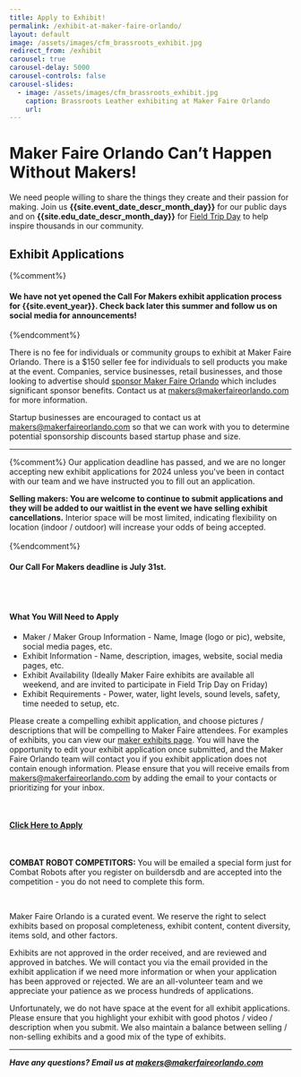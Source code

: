 ```yaml
---
title: Apply to Exhibit!
permalink: /exhibit-at-maker-faire-orlando/
layout: default
image: /assets/images/cfm_brassroots_exhibit.jpg
redirect_from: /exhibit
carousel: true
carousel-delay: 5000
carousel-controls: false
carousel-slides:
  - image: /assets/images/cfm_brassroots_exhibit.jpg
    caption: Brassroots Leather exhibiting at Maker Faire Orlando
    url:
---
```


# Maker Faire Orlando Can’t Happen Without Makers!
We need people willing to share the things they create and their passion for making. Join us **{{site.event_date_descr_month_day}}** for our public days and on **{{site.edu_date_descr_month_day}}** for [Field Trip Day](/field-trip-day/) to help inspire thousands in our community.

## Exhibit Applications

{%comment%}
#### We have not yet opened the Call For Makers exhibit application process for {{site.event_year}}. Check back later this summer and follow us on social media for announcements!
{%endcomment%}



There is no fee for individuals or community groups to exhibit at Maker Faire Orlando. There is a $150 seller fee for individuals to sell products you make at the event. Companies, service businesses, retail businesses, and those looking to advertise should [sponsor Maker Faire Orlando](/become-a-sponsor) which includes significant sponsor benefits. Contact us at <makers@makerfaireorlando.com> for more information.

Startup businesses are encouraged to contact us at <makers@makerfaireorlando.com> so that we can work with you to determine potential sponsorship discounts based startup phase and size.

---
{%comment%}
Our application deadline has passed, and we are no longer accepting new exhibit applications for 2024 unless you've been in contact with our team and we have instructed you to fill out an application. 

**Selling makers: You are welcome to continue to submit applications and they will be added to our waitlist in the event we have selling exhibit cancellations.** Interior space will be most limited, indicating flexibility on location (indoor / outdoor) will increase your odds of being accepted.
&nbsp;
<br><br>
{%endcomment%}

#### Our Call For Makers deadline is July 31st.

<br><br>

#### What You Will Need to Apply

* Maker / Maker Group Information - Name, Image (logo or pic), website, social media pages, etc.
* Exhibit Information - Name, description, images, website, social media pages, etc.
* Exhibit Availability (Ideally Maker Faire exhibits are available all weekend, and are invited to participate in Field Trip Day on Friday)
* Exhibit Requirements - Power, water, light levels, sound levels, safety, time needed to setup, etc.

Please create a compelling exhibit application, and choose pictures / descriptions that will be compelling to Maker Faire attendees. For examples of exhibits, you can view our [maker exhibits page](/makers/). You will have the opportunity to edit your exhibit application once submitted, and the Maker Faire Orlando team will contact you if you exhibit application does not contain enough information. Please ensure that you will receive emails from makers@makerfaireorlando.com by adding the email to your contacts or prioritizing for your inbox.

&nbsp;


#### [Click Here to Apply](https://www.jotform.com/makereffect/cfm2025)

&nbsp;  

**COMBAT ROBOT COMPETITORS:** You will be emailed a special form just for Combat Robots after you register on buildersdb and are accepted into the competition - you do not need to complete this form.

&nbsp;

Maker Faire Orlando is a curated event. We reserve the right to select exhibits based on proposal completeness, exhibit content, content diversity, items sold, and other factors.

Exhibits are not approved in the order received, and are reviewed and approved in batches. We will contact you via the email provided in the exhibit application if we need more information or when your application has been approved or rejected. We are an all-volunteer team and we appreciate your patience as we process hundreds of applications.

Unfortunately, we do not have space at the event for all exhibit applications. Please ensure that you highlight your exhibit with good photos / video / description when you submit. We also maintain a balance between selling / non-selling exhibits and a good mix of the type of exhibits.




---
***Have any questions? Email us at <makers@makerfaireorlando.com>***
